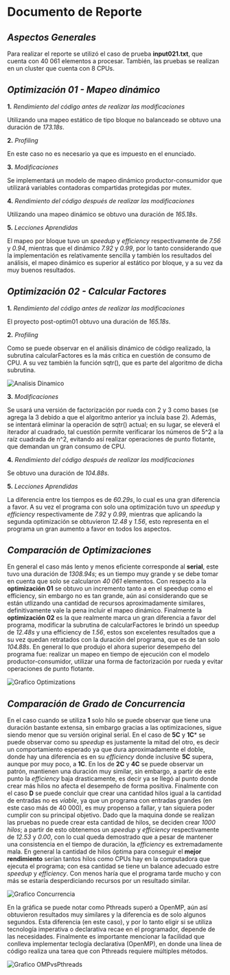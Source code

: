 # Documento de Reporte
## _Aspectos Generales_
Para realizar el reporte se utilizó el caso de prueba **input021.txt**, que cuenta con 40 061 elementos a procesar. También, las pruebas se realizan en un cluster que cuenta con 8 CPUs.

## _Optimización 01 - Mapeo dinámico_

**1.** _Rendimiento del código antes de realizar las modificaciones_

Utilizando una mapeo estático de tipo bloque no balanceado se obtuvo una duración de _173.18s_.

**2.** _Profiling_

En este caso no es necesario ya que es impuesto en el enunciado.

**3.** _Modificaciones_

Se implementará un modelo de mapeo dinámico productor-consumidor que utilizará variables contadoras compartidas protegidas por mutex.

**4.** _Rendimiento del código después de realizar las modificaciones_

Utilizando una mapeo dinámico se obtuvo una duración de _165.18s_.

**5.** _Lecciones Aprendidas_

 El mapeo por bloque tuvo un *speedup* y _efficiency_ respectivamente de _7.56_ y _0.94_, mientras que el dinámico _7.92_ y _0.99_, por lo tanto considerando que la implementación es relativamente sencilla y también los resultados del análisis, el mapeo dinámico es superior al estático por bloque, y a su vez da muy buenos resultados.

 ## _Optimización 02 - Calcular Factores_

**1.** _Rendimiento del código antes de realizar las modificaciones_

El proyecto post-optim01 obtuvo una duración de _165.18s_.

**2.** _Profiling_

Como se puede observar en el análisis dinámico de código realizado, la subrutina calcularFactores es la más crítica en cuestión de consumo de CPU. A su vez también la función sqtr(), que es parte del algoritmo de dicha subrutina.

![Analisis Dinamico](https://github.com/JosueRR/ppc21b-04-josue_retana/blob/master/Tareas/Tarea03/primefact_optimization/report/analisis_dinamico.png)

**3.** _Modificaciones_

Se usará una versión de factorización por rueda con 2 y 3 como bases (se agrega la 3 debido a que el algoritmo anterior ya incluía base 2). Además, se intentará eliminar la operación de sqtr() actual; en su lugar, se eleverá el iterador al cuadrado, tal cuestión permite verificarar los números de 5^2 a la raíz cuadrada de n^2, evitando así realizar operaciones de punto flotante, que demandan un gran consumo de CPU.

**4.** _Rendimiento del código después de realizar las modificaciones_

Se obtuvo una duración de _104.88s_.

**5.** _Lecciones Aprendidas_

La diferencia entre los tiempos es de _60.29s_, lo cual es una gran diferencia a favor. A su vez el programa con solo una optimización tuvo un *speedup* y _efficiency_ respectivamente de _7.92_ y _0.99_, mientras que aplicando la segunda optimización se obtuvieron _12.48_ y _1.56_, esto representa en el programa un gran aumento a favor en todos los aspectos.

## _Comparación de Optimizaciones_

En general el caso más lento y menos eficiente corresponde al **serial**, este tuvo una duración de _1308.94s_; es un tiempo muy grande y se debe tomar en cuenta que solo se calcularon _40 061_ elementos. Con respecto a la **optimización 01** se obtuvo un incremento tanto a en el speedup como el efficiency, sin embargo no es tan grande, aún así considerando que se están utlizando una cantidad de recursos aproximadamente similares, definitivamente vale la pena incluir el mapeo dinámico. Finalmente la **optimización 02** es la que realmente marca un gran diferencia a favor del programa, modificar la subrutina de calcularFactores le brindó un speedup de _12.48s_ y una efficiency de _1.56_, estos son excelentes resultados que a su vez quedan retratados con la duración del programa, que es de tan solo _104.88s_. En general lo que produjo el ahora superior desempeño del programa fue: realizar un mapeo en tiempo de ejecución con el modelo productor-consumidor, utilizar una forma de factorización por rueda y evitar operaciones de punto flotante.

![Grafico Optimizations](https://github.com/JosueRR/ppc21b-04-josue_retana/blob/master/Tareas/Tarea03/primefact_optimization/report/grafico_optimization.png)

## _Comparación de Grado de Concurrencia_

En el caso cuando se utiliza **1** solo hilo se puede observar que tiene una duración bastante extensa, sin embargo gracias a las optimizaciones, sigue siendo menor que su versión original serial. En el caso de **5C** y **1C*** se puede observar como su *speedup* es justamente la mitad del otro, es decir un comportamiento esperado ya que dura aproximadamente el doble, donde hay una diferencia es en su _efficiency_ donde inclusive **5C** supera, aunque por muy poco, a **1C**. En los de **2C** y **4C** se puede observar un patrón, mantienen una duración muy similar, sin embargo, a partir de este punto la _efficiency_ baja drasticamente, es decir ya se llegó al punto donde crear más hilos no afecta el desempeño de forma positiva. Finalmente con el caso **D** se puede concluir que crear una cantidad hilos igual a la cantidad de entradas no es _víable_, ya que un programa con entradas grandes (en este caso más de 40 000), es muy propenso a fallar, y tan siquiera poder cumplir con su principal objetivo. Dado que la maquina donde se realizan las pruebas no puede crear esta cantidad de hilos, se deciden crear _1000 hilos_; a partir de esto obtenemos un _speedup_ y _efficiency_ respectivamente de _12.53_ y _0.00_, con lo cual queda demostrado que a pesar de mantener una consistencia en el tiempo de duración, la _efficiency_ es extremadamente mala. En general la cantidad de hilos óptima para conseguir el **mejor rendimiento** serían tantos hilos como CPUs hay en la computadora que ejecuta el programa; con esa cantidad se tiene un balance adecuado estre _speedup_ y _efficiency_. Con menos haría que el programa tarde mucho y con más se estaría desperdiciando recursos por un resultado similar.

![Grafico Concurrencia](https://github.com/JosueRR/ppc21b-04-josue_retana/blob/master/Tareas/Tarea03/primefact_optimization/report/grafico_concurrency_level.jpeg)

En la gráfica se puede notar como Pthreads superó a OpenMP, aún así obtuvieron resultados muy similares y la diferencia es de solo algunos segundos. Esta diferencia (en este caso), y por lo tanto eligir si se utiliza tecnología imperativa o declarativa recae en el programador, depende de las necesidades. Finalmente es importante mencionar la facilidad que conlleva implementar teclogía declarativa (OpenMP), en donde una línea de código realiza una tarea que con Pthreads requiere múltiples métodos.

![Grafico OMPvsPthreads](https://github.com/JosueRR/ppc21b-04-josue_retana/blob/master/Tareas/Tarea04/primefact_omp_mpi/report/grafico_pthreadsVSopenmp.png)